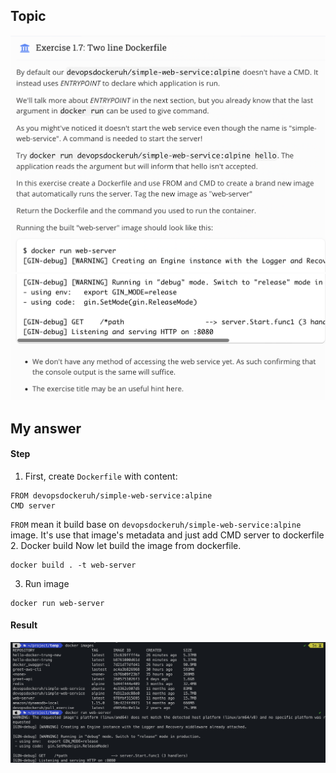 ## Topic 
![Topic_1_7_1](../public/part_1/image/Topic_1_7_1.png) 
![Topic_1_7_2](../public/part_1/image/Topic_1_7_2.png) 

## My answer
#### Step
1. First, create `Dockerfile` with content:
```
FROM devopsdockeruh/simple-web-service:alpine
CMD server
```
`FROM` mean it build base on `devopsdockeruh/simple-web-service:alpine` image.
It's use that image's metadata and just add CMD server to dockerfile
2. Docker build
Now let build the image from dockerfile.
```
docker build . -t web-server
```

3. Run image
```
docker run web-server
```
#### Result
![Answer_1_7](../public/part_1/image/Answer_1_7.png)

